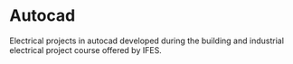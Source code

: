 # Autocad
Electrical projects in autocad developed during the building and industrial electrical project course offered by IFES.
